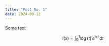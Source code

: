 ```yaml
---
title: "Post No. 1"
date: 2024-09-12
---
```


Some text

$$I(x) = \int_0^1 \log(t) \, e^{ixt} \, \mathrm{d}t$$
